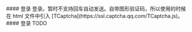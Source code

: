 <cn>
#### 登录
登录。暂时不支持回车自动发送。自带图形验证码，所以使用的时候在 html 文件中引入 [TCaptcha](https://ssl.captcha.qq.com/TCaptcha.js)。
</cn>

<us>
#### 登录
TODO
</us>
